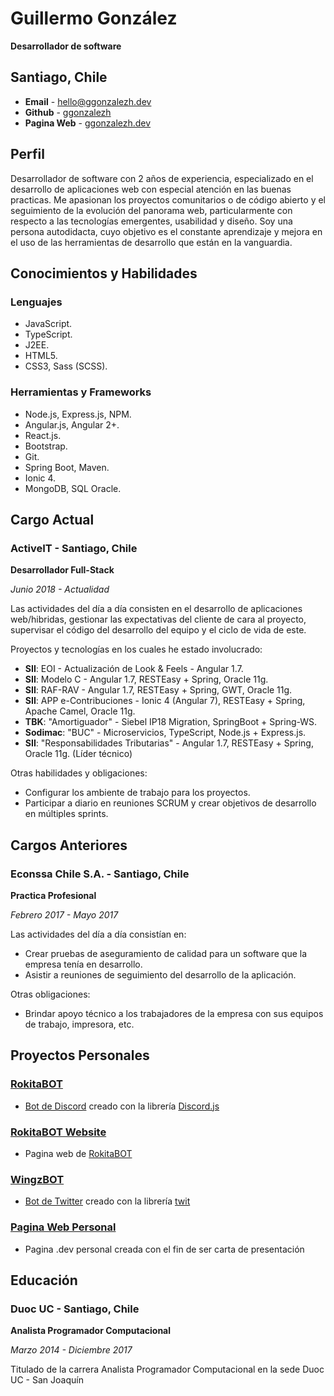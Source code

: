 # Guillermo González

**Desarrollador de software**

## Santiago, Chile

- **Email** - [hello@ggonzalezh.dev](mailto:hello@ggonzalezh.dev)
- **Github** - [ggonzalezh](https://github.com/ggonzalezh)
- **Pagina Web** - [ggonzalezh.dev](https://ggonzalezh.dev)

## Perfil

Desarrollador de software con 2 años de experiencia, especializado en el desarrollo de aplicaciones web con especial atención en las buenas practicas. Me apasionan los proyectos comunitarios o de código abierto y el seguimiento de la evolución del panorama web, particularmente con respecto a las tecnologías emergentes, usabilidad y diseño. Soy una persona autodidacta, cuyo objetivo es el constante aprendizaje y mejora en el uso de las herramientas de desarrollo que están en la vanguardia.

## Conocimientos y Habilidades
 
### Lenguajes
 
- JavaScript.
- TypeScript.
- J2EE.
- HTML5.
- CSS3, Sass (SCSS).

### Herramientas y Frameworks
 
- Node.js, Express.js, NPM.
- Angular.js, Angular 2+.
- React.js.
- Bootstrap.
- Git.
- Spring Boot, Maven.
- Ionic 4.
- MongoDB, SQL Oracle.

## Cargo Actual

### ActiveIT - Santiago, Chile

**Desarrollador Full-Stack**

_Junio 2018 - Actualidad_

Las actividades del día a día consisten en el desarrollo de aplicaciones web/hibridas, gestionar las expectativas del cliente de cara al proyecto, supervisar el código del desarrollo del equipo y el ciclo de vida de este.

Proyectos y tecnologías en los cuales he estado involucrado:

- **SII**: EOI - Actualización de Look & Feels - Angular 1.7.
- **SII**: Modelo C - Angular 1.7, RESTEasy + Spring, Oracle 11g.
- **SII**: RAF-RAV - Angular 1.7, RESTEasy + Spring, GWT, Oracle 11g.
- **SII**: APP e-Contribuciones - Ionic 4 (Angular 7), RESTEasy + Spring, Apache Camel, Oracle 11g.
- **TBK**: "Amortiguador" - Siebel IP18 Migration, SpringBoot + Spring-WS.
- **Sodimac**: "BUC" - Microservicios, TypeScript, Node.js + Express.js.
- **SII**: "Responsabilidades Tributarias" - Angular 1.7, RESTEasy + Spring, Oracle 11g. (Líder técnico)

Otras habilidades y obligaciones: 

- Configurar los ambiente de trabajo para los proyectos.
- Participar a diario en reuniones SCRUM y crear objetivos de desarrollo en múltiples sprints.

## Cargos Anteriores

### Econssa Chile S.A. - Santiago, Chile

**Practica Profesional**

_Febrero 2017 - Mayo 2017_

Las actividades del día a día consistían en:
- Crear pruebas de aseguramiento de calidad para un software que la empresa tenía en desarrollo.
- Asistir a reuniones de seguimiento del desarrollo de la aplicación.

Otras obligaciones:

- Brindar apoyo técnico a los trabajadores de la empresa con sus equipos de trabajo, impresora, etc.

## Proyectos Personales

### [RokitaBOT](https://github.com/ggonzalezh/rokita-bot)

- [Bot de Discord](https://discordapp.com/oauth2/authorize?client_id=414719351338565632&scope=bot) creado con la librería [Discord.js](https://discord.js.org/#/)

### [RokitaBOT Website](https://github.com/ggonzalezh/rokitabot-web)

- Pagina web de [RokitaBOT](https://github.com/ggonzalezh/rokita-bot)

### [WingzBOT](https://github.com/ggonzalezh/wingz-bot)

- [Bot de Twitter](https://twitter.com/WingzBOT) creado con la librería [twit](https://www.npmjs.com/package/twit)

### [Pagina Web Personal](https://ggonzalezh.dev)

- Pagina .dev personal creada con el fin de ser carta de presentación

## Educación

### Duoc UC - Santiago, Chile

**Analista Programador Computacional**

_Marzo 2014 - Diciembre 2017_

Titulado de la carrera Analista Programador Computacional en la sede Duoc UC - San Joaquín

